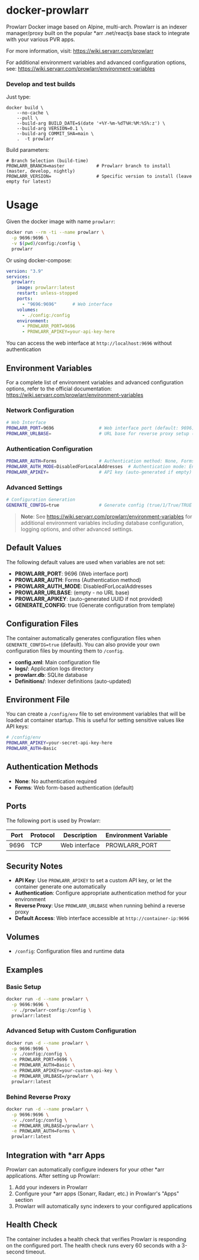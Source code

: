 # docker-prowlarr

Prowlarr Docker image based on Alpine, multi-arch.
Prowlarr is an indexer manager/proxy built on the popular *arr .net/reactjs base stack to integrate with your various PVR apps.

For more information, visit: https://wiki.servarr.com/prowlarr

For additional environment variables and advanced configuration options, see: https://wiki.servarr.com/prowlarr/environment-variables

### Develop and test builds

Just type:

```
docker build \
    --no-cache \
    --pull \
    --build-arg BUILD_DATE=$(date '+%Y-%m-%dT%H:%M:%S%:z') \
    --build-arg VERSION=0.1 \
    --build-arg COMMIT_SHA=main \
    .  -t prowlarr
```

Build parameters:
```
# Branch Selection (build-time)
PROWLARR_BRANCH=master            # Prowlarr branch to install (master, develop, nightly)
PROWLARR_VERSION=                 # Specific version to install (leave empty for latest)
```

# Usage

Given the docker image with name `prowlarr`:

```bash
docker run --rm -ti --name prowlarr \
  -p 9696:9696 \
  -v $(pwd)/config:/config \
  prowlarr
```

Or using docker-compose:

```yaml
version: "3.9"
services:
  prowlarr:
    image: prowlarr:latest
    restart: unless-stopped
    ports:
      - "9696:9696"      # Web interface
    volumes:
      - ./config:/config
    environment:
      - PROWLARR_PORT=9696
      - PROWLARR_APIKEY=your-api-key-here
```

You can access the web interface at `http://localhost:9696` without authentication

## Environment Variables

For a complete list of environment variables and advanced configuration options, refer to the official documentation: https://wiki.servarr.com/prowlarr/environment-variables

### Network Configuration

```bash
# Web Interface
PROWLARR_PORT=9696                 # Web interface port (default: 9696)
PROWLARR_URLBASE=                  # URL base for reverse proxy setup (default: empty)
```

### Authentication Configuration

```bash
PROWLARR_AUTH=Forms                # Authentication method: None, Forms, Basic (default: Forms)
PROWLARR_AUTH_MODE=DisabledForLocalAddresses  # Authentication mode: Enabled or DisabledForLocalAddresses (default: DisabledForLocalAddresses)
PROWLARR_APIKEY=                   # API key (auto-generated if empty)
```

### Advanced Settings

```bash
# Configuration Generation
GENERATE_CONFIG=true               # Generate config (true/1/True/TRUE or unset=generate, false/0=don't)
```

> **Note**: See https://wiki.servarr.com/prowlarr/environment-variables for additional environment variables including database configuration, logging options, and other advanced settings.

## Default Values

The following default values are used when variables are not set:

- **PROWLARR_PORT**: 9696 (Web interface port)
- **PROWLARR_AUTH**: Forms (Authentication method)
- **PROWLARR_AUTH_MODE**: DisabledForLocalAddresses
- **PROWLARR_URLBASE**: (empty - no URL base)
- **PROWLARR_APIKEY**: (auto-generated UUID if not provided)
- **GENERATE_CONFIG**: true (Generate configuration from template)

## Configuration Files

The container automatically generates configuration files when `GENERATE_CONFIG=true` (default). You can also provide your own configuration files by mounting them to `/config`.

- **config.xml**: Main configuration file
- **logs/**: Application logs directory
- **prowlarr.db**: SQLite database
- **Definitions/**: Indexer definitions (auto-updated)

## Environment File

You can create a `/config/env` file to set environment variables that will be loaded at container startup. This is useful for setting sensitive values like API keys:

```bash
# /config/env
PROWLARR_APIKEY=your-secret-api-key-here
PROWLARR_AUTH=Basic
```

## Authentication Methods

- **None**: No authentication required
- **Forms**: Web form-based authentication (default)

## Ports

The following port is used by Prowlarr:

| Port | Protocol | Description | Environment Variable |
|------|----------|-------------|---------------------|
| 9696 | TCP | Web interface | PROWLARR_PORT |

## Security Notes

- **API Key**: Use `PROWLARR_APIKEY` to set a custom API key, or let the container generate one automatically
- **Authentication**: Configure appropriate authentication method for your environment
- **Reverse Proxy**: Use `PROWLARR_URLBASE` when running behind a reverse proxy
- **Default Access**: Web interface accessible at `http://container-ip:9696`

## Volumes

- `/config`: Configuration files and runtime data

## Examples

### Basic Setup
```bash
docker run -d --name prowlarr \
  -p 9696:9696 \
  -v ./prowlarr-config:/config \
  prowlarr:latest
```

### Advanced Setup with Custom Configuration
```bash
docker run -d --name prowlarr \
  -p 9696:9696 \
  -v ./config:/config \
  -e PROWLARR_PORT=9696 \
  -e PROWLARR_AUTH=Basic \
  -e PROWLARR_APIKEY=your-custom-api-key \
  -e PROWLARR_URLBASE=/prowlarr \
  prowlarr:latest
```

### Behind Reverse Proxy
```bash
docker run -d --name prowlarr \
  -p 9696:9696 \
  -v ./config:/config \
  -e PROWLARR_URLBASE=/prowlarr \
  -e PROWLARR_AUTH=Forms \
  prowlarr:latest
```

## Integration with *arr Apps

Prowlarr can automatically configure indexers for your other *arr applications. After setting up Prowlarr:

1. Add your indexers in Prowlarr
2. Configure your *arr apps (Sonarr, Radarr, etc.) in Prowlarr's "Apps" section
3. Prowlarr will automatically sync indexers to your configured applications

## Health Check

The container includes a health check that verifies Prowlarr is responding on the configured port. The health check runs every 60 seconds with a 3-second timeout.